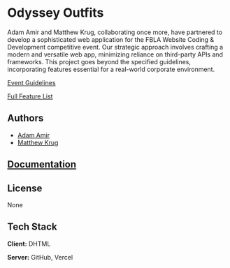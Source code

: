 
# Odyssey Outfits

Adam Amir and Matthew Krug, collaborating once more, have partnered to develop a sophisticated web application for the FBLA Website Coding & Development competitive event. Our strategic approach involves crafting a modern and versatile web app, minimizing reliance on third-party APIs and frameworks. This project goes beyond the specified guidelines, incorporating features essential for a real-world corporate environment.

[Event Guidelines](https://connect.fbla.org/headquarters/files/High%20School%20Competitive%20Events%20Resources/Individual%20Guidelines/Presentation%20Events/Website-Coding--Development.pdf)

[Full Feature List](https://github.com/Adam-S-Amir/Odyssey-Outfits/wiki/Feature-List)

## Authors

- [Adam Amir](https://github.com/Adam-S-Amir)
- [Matthew Krug](https://github.com/Matthew-Krug)



## [Documentation](https://github.com/Adam-S-Amir/Odyssey-Outfits/wiki)

## License

None


## Tech Stack

**Client:** DHTML

**Server:** GitHub, Vercel

